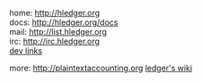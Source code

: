 home: http://hledger.org  
docs: http://hledger.org/docs  
mail: http://list.hledger.org  
irc: http://irc.hledger.org  
[dev links](http://hledger.org/contributing.html#links)  

more:
http://plaintextaccounting.org
[ledger's wiki](https://github.com/ledger/ledger/wiki)
